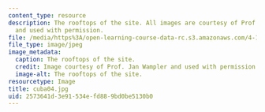 ```yaml
---
content_type: resource
description: The rooftops of the site. All images are courtesy of Prof. Jan Wampler
  and used with permission.
file: /media/https%3A/open-learning-course-data-rc.s3.amazonaws.com/4-196-architecture-design-level-ii-cuba-studio-spring-2004/2573641d3e91534efd889bd0be5130b0_cuba04.jpg
file_type: image/jpeg
image_metadata:
  caption: The rooftops of the site.
  credit: Image courtesy of Prof. Jan Wampler and used with permission.
  image-alt: The rooftops of the site.
resourcetype: Image
title: cuba04.jpg
uid: 2573641d-3e91-534e-fd88-9bd0be5130b0
---
```

